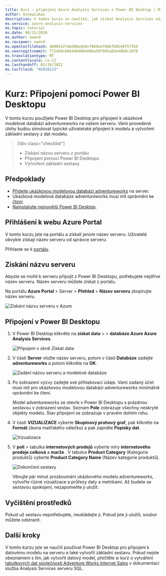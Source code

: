 ```yaml
---
title: Kurz – připojení Azure Analysis Services s Power BI Desktop | Microsoft Docs
author: minewiskan
description: V tomto kurzu se naučíte, jak získat Analysis Services název serveru z Azure Portal a pak se pomocí Power BI Desktop připojit k serveru.
ms.service: azure-analysis-services
ms.topic: tutorial
ms.date: 08/31/2020
ms.author: owend
ms.reviewer: owend
ms.openlocfilehash: 46805427e6d00e858cf869eef68bf68549f57fb9
ms.sourcegitcommit: 772eb9c6684dd4864e0ba507945a83e48b8c16f0
ms.translationtype: MT
ms.contentlocale: cs-CZ
ms.lasthandoff: 03/19/2021
ms.locfileid: "92018113"
---
```

# <a name="tutorial-connect-with-power-bi-desktop"></a>Kurz: Připojení pomocí Power BI Desktopu

V tomto kurzu použijete Power BI Desktop pro připojení k ukázkové modelové databázi adventureworks na vašem serveru. Vámi provedené úlohy budou simulovat typické uživatelské připojení k modelu a vytvoření základní sestavy z dat modelu.

> [!div class="checklist"]
> * Získání názvu serveru z portálu
> * Připojení pomocí Power BI Desktopu
> * Vytvoření základní sestavy

## <a name="prerequisites"></a>Předpoklady

- [Přidejte ukázkovou modelovou databázi adventureworks](../analysis-services-create-sample-model.md) na server.
- Ukázková modelová databáze adventureworks musí mít oprávnění ke [*čtení*](../analysis-services-server-admins.md).
- [Nainstalujte nejnovější Power BI Desktop](https://powerbi.microsoft.com/desktop).

## <a name="sign-in-to-the-azure-portal"></a>Přihlášení k webu Azure Portal
V tomto kurzu jste na portálu a získali jenom název serveru. Uživatelé obvykle získají název serveru od správce serveru.

Přihlaste se k [portálu](https://portal.azure.com/).

## <a name="get-server-name"></a>Získání názvu serveru
Abyste se mohli k serveru připojit z Power BI Desktopu, potřebujete nejdříve název serveru. Název serveru můžete získat z portálu.

Na portálu **Azure Portal** > Server > **Přehled** > **Název serveru** zkopírujte název serveru.
   
   ![Získání názvu serveru v Azure](./media/analysis-services-tutorial-pbid/aas-copy-server-name.png)

## <a name="connect-in-power-bi-desktop"></a>Připojení v Power BI Desktopu

1. V Power BI Desktop klikněte na **získat data**  >    >  **databáze Azure Azure Analysis Services**.

   ![Připojení v okně Získat data](./media/analysis-services-tutorial-pbid/aas-pbid-connect-aasserver.png)

2. V části **Server** vložte název serveru, potom v části **Databáze** zadejte **adventureworks** a potom klikněte na **OK**.

   ![Zadání názvu serveru a modelové databáze](./media/analysis-services-tutorial-pbid/aas-pbid-connect-aas-servername.png)

3. Po zobrazení výzvy zadejte své přihlašovací údaje. Vámi zadaný účet musí mít pro ukázkovou modelovou databázi adventureworks minimálně oprávnění ke čtení.

    Model adventureworks se otevře v Power BI Desktopu s prázdnou sestavou v zobrazení sestav. Seznam **Pole** zobrazuje všechny neskryté objekty modelu. Stav připojení se zobrazuje v pravém dolním rohu.

4. V části **VIZUALIZACE** vyberte **Skupinový pruhový graf**, pak klikněte na **Formát** (ikona malířského válečku) a pak zapněte **Popisky dat**. 

   ![Vizualizace](./media/analysis-services-tutorial-pbid/aas-pbid-visualizations-report.png)

5. V **poli**  >  tabulka **internetových prodejů** vyberte míry **internetového prodeje celková** a **marže** . V tabulce **Product Category** (Kategorie produktů) vyberte **Product Category Name** (Název kategorie produktů).

   ![Dokončení sestavy](./media/analysis-services-tutorial-pbid/aas-pbid-complete-report.png)

    Věnujte pár minut prozkoumání ukázkového modelu adventureworks, vytvořte různé vizualizace a průřezy daty a metrikami. Až budete se sestavou spokojení, nezapomeňte ji uložit.

## <a name="clean-up-resources"></a>Vyčištění prostředků

Pokud už sestavu nepotřebujete, neukládejte ji. Pokud jste ji uložili, soubor můžete odstranit.

## <a name="next-steps"></a>Další kroky
V tomto kurzu jste se naučili používat Power BI Desktop pro připojení k datovému modelu na serveru a také vytvořit základní sestavu. Pokud nejste obeznámeni s tím, jak vytvořit datový model, přečtěte si kurz o vytváření [tabulkových dat společnosti Adventure Works Internet Sales](/analysis-services/tutorial-tabular-1400/as-adventure-works-tutorial) v dokumentaci služba Analysis Services serveru SQL.